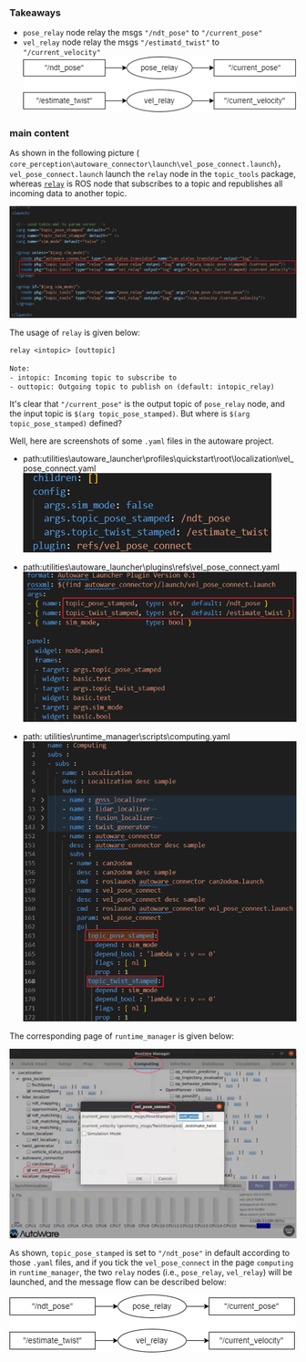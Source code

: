 ### Takeaways

- `pose_relay` node relay the msgs `"/ndt_pose"` to `"/current_pose"`
- `vel_relay` node relay the msgs `"/estimatd_twist"` to `"/current_velocity"`![image](doc/pose_relay&vel_relay.png)

### main content

As shown in the following picture ( `core_perception\autoware_connector\launch\vel_pose_connect.launch`)，`vel_pose_connect.launch` launch the `relay` node in the `topic_tools` package, whereas [`relay`](http://wiki.ros.org/topic_tools/relay) is ROS node that subscribes to a topic and republishes all incoming data to another topic. 

![image](doc/vel_pose_connect.launch.png)

The usage of `relay` is given below:

```
relay <intopic> [outtopic]

Note:
- intopic: Incoming topic to subscribe to
- outtopic: Outgoing topic to publish on (default: intopic_relay)
```

It's clear that `"/current_pose"`  is the output topic of `pose_relay` node, and the input topic is `$(arg topic_pose_stamped)`. But where is `$(arg topic_pose_stamped)` defined?

Well, here are screenshots of some `.yaml` files in the autoware project.

- path:utilities\autoware_launcher\profiles\quickstart\root\localization\vel_pose_connect.yaml
  ![image](doc/vel_pose_connect.yaml.1.png)

- path:utilities\autoware_launcher\plugins\refs\vel_pose_connect.yaml
  ![image](doc/vel_pose_connect.yaml.2.png)

- path: utilities\runtime_manager\scripts\computing.yaml
  ![image](doc/vel_pose_connect-in-computing.yaml.png)

The corresponding page of `runtime_manager` is given below:

![image](doc/vel_pose_connect-in-runtime_manager.png)

As shown, `topic_pose_stamped` is set to `"/ndt_pose"` in default according to those `.yaml` files, and if you tick the `vel_pose_connect` in the page `computing` in `runtime_manager`, the  two `relay` nodes (i.e., `pose_relay`, `vel_relay`) will be launched, and the message flow can be described below:

![image](doc/pose_relay&vel_relay.png)
